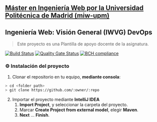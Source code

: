 ## [Máster en Ingeniería Web por la Universidad Politécnica de Madrid (miw-upm)](http://miw.etsisi.upm.es)
## Ingeniería Web: Visión General (IWVG) DevOps
> Este proyecto es una Plantilla de apoyo docente de la asignatura.

[![Build Status](https://travis-ci.org/nataliacasanova/imvg-devops-casanova-natalia.svg?branch=develop)](https://travis-ci.org/nataliacasanova/imvg-devops-casanova-natalia)
[![Quality Gate Status](https://sonarcloud.io/api/project_badges/measure?project=es.upm.miw%3Aimvg-devops-casanova-natalia&metric=alert_status)](https://sonarcloud.io/dashboard?id=es.upm.miw%3Aimvg-devops-casanova-natalia)
[![BCH compliance](https://bettercodehub.com/edge/badge/nataliacasanova/imvg-devops-casanova-natalia?branch=master)](https://bettercodehub.com/)

### :gear: Instalación del proyecto
1. Clonar el repositorio en tu equipo, **mediante consola**:
```sh
> cd <folder path>
> git clone https://github.com/:owner/:repo
```
2. Importar el proyecto mediante **IntelliJ IDEA**
   1. **Import Project**, y seleccionar la carpeta del proyecto.
   1. Marcar **Create Project from external model**, elegir **Maven**.
   1. **Next** … **Finish**.
